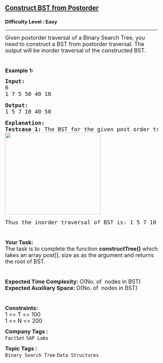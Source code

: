 <h2><a href="https://practice.geeksforgeeks.org/problems/construct-bst-from-post-order/1?utm_source=gfg&utm_medium=article&utm_campaign=bottom_sticky_on_article">Construct BST from Postorder</a></h2><h3>Difficulty Level : Easy</h3><hr><div class="problems_problem_content__Xm_eO"><p><span style="font-size:18px">Given postorder traversal of a Binary Search Tree, you need to construct a BST from postorder traversal. The output will be inorder traversal of the constructed BST.</span></p>

<p>&nbsp;</p>

<p><span style="font-size:18px"><strong>Example 1:</strong></span></p>

<pre><span style="font-size:18px"><strong>Input:</strong>
6
1 7 5 50 40 10</span>

<span style="font-size:18px"><strong>Output:</strong>
1 5 7 10 40 50</span>

<span style="font-size:18px"><strong>Explanation:
Testcase 1:</strong> The BST for the given post order traversal is:</span>
<span style="font-size:18px"><img alt="" src="https://www.cdn.geeksforgeeks.org/wp-content/uploads/BST.jpg" style="height:269px; width:315px"></span>

<span style="font-size:18px">Thus the inorder traversal of BST is: 1 5 7 10 40 50.</span></pre>

<p>&nbsp;</p>

<p><span style="font-size:18px"><strong>Your Task:</strong><br>
The task is to complete the function <strong>constructTree()</strong> which takes an array post[], size as as the argument and returns the root of BST. </span></p>

<p>&nbsp;</p>

<p><span style="font-size:18px"><strong>Expected Time Complexity:&nbsp;</strong>O(No. of&nbsp; nodes in BST)<br>
<strong>Expected Auxiliary Space:&nbsp;</strong>O(No. of&nbsp; nodes in&nbsp;BST)</span></p>

<p>&nbsp;</p>

<p><span style="font-size:18px"><strong>Constraints:</strong><br>
1 &lt;= T &lt;= 100<br>
1 &lt;= N &lt;= 200</span></p>
</div><p><span style=font-size:18px><strong>Company Tags : </strong><br><code>FactSet</code>&nbsp;<code>SAP Labs</code>&nbsp;<br><p><span style=font-size:18px><strong>Topic Tags : </strong><br><code>Binary Search Tree</code>&nbsp;<code>Data Structures</code>&nbsp;